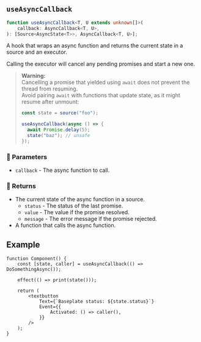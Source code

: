 ## `useAsyncCallback`

```ts
function useAsyncCallback<T, U extends unknown[]>(
	callback: AsyncCallback<T, U>,
): [Source<AsyncState<T>>, AsyncCallback<T, U>];
```

A hook that wraps an async function and returns the current state in a source and an executor.

Calling the executor will cancel any pending promises and start a new one.

> **Warning:**  
> Cancelling a promise that yielded using `await` does not prevent the thread from resuming.  
> Avoid pairing `await` with functions that update state, as it might resume after unmount:
>
> ```ts
> const state = source("foo");
>
> useAsyncCallback(async () => {
> 	await Promise.delay(5);
> 	state("baz"); // unsafe
> });
> ```

### 📕 Parameters

-   `callback` - The async function to call.

### 📗 Returns

-   The current state of the async function in a source.
    -   `status` - The status of the last promise.
    -   `value` - The value if the promise resolved.
    -   `message` - The error message if the promise rejected.
-   A function that calls the async function.

## Example

```tsx
function Component() {
	const [state, caller] = useAsyncCallback(() => DoSomethingAsync());

	effect(() => print(state()));

	return (
		<textbutton
			Text={`Baseplate status: ${state.status}`}
			Event={{
				Activated: () => caller(),
			}}
		/>
	);
}
```
